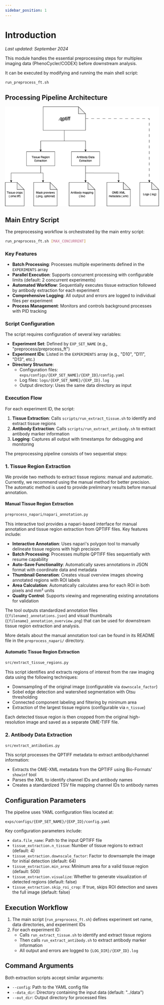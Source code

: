 ```yaml
---
sidebar_position: 1
---
```


# Introduction

*Last updated: September 2024*

This module handles the essential preprocessing steps for multiplex imaging data (PhenoCycler/CODEX) before downstream analysis. 

It can be executed by modifying and running the main shell script:

```bash
run_preprocess_ft.sh
```

## Processing Pipeline Architecture

![Aegle Preprocessing Pipeline](../../static/img/aegle-preprocess.drawio.png)

## Main Entry Script

The preprocessing workflow is orchestrated by the main entry script:

```bash
run_preprocess_ft.sh [MAX_CONCURRENT]
```

### Key Features

- **Batch Processing**: Processes multiple experiments defined in the `EXPERIMENTS` array
- **Parallel Execution**: Supports concurrent processing with configurable limits (default: 2 concurrent experiments)
- **Automated Workflow**: Sequentially executes tissue extraction followed by antibody extraction for each experiment
- **Comprehensive Logging**: All output and errors are logged to individual files per experiment
- **Process Management**: Monitors and controls background processes with PID tracking

### Script Configuration

The script requires configuration of several key variables:

- **Experiment Set**: Defined by `EXP_SET_NAME` (e.g., "preprocess/preprocess_ft")
- **Experiment IDs**: Listed in the `EXPERIMENTS` array (e.g., "D10", "D11", "D13", etc.)
- **Directory Structure**: 
  - Configuration files: `exps/configs/{EXP_SET_NAME}/{EXP_ID}/config.yaml`
  - Log files: `logs/{EXP_SET_NAME}/{EXP_ID}.log`
  - Output directory: Uses the same data directory as input

### Execution Flow

For each experiment ID, the script:

1. **Tissue Extraction**: Calls `scripts/run_extract_tissue.sh` to identify and extract tissue regions
2. **Antibody Extraction**: Calls `scripts/run_extract_antibody.sh` to extract antibody marker information
3. **Logging**: Captures all output with timestamps for debugging and monitoring

The preprocessing pipeline consists of two sequential steps:

### 1. Tissue Region Extraction

We provide two methods to extract tissue regions: manual and automatic. Currently, we recommend using the manual method for better precision. The automatic method is used to provide preliminary results before manual annotation.

#### Manual Tissue Region Extraction

```bash
preprocess_napari/napari_annotation.py
```

This interactive tool provides a napari-based interface for manual annotation and tissue region extraction from QPTIFF files. Key features include:

- **Interactive Annotation**: Uses napari's polygon tool to manually delineate tissue regions with high precision
- **Batch Processing**: Processes multiple QPTIFF files sequentially with resume capability
- **Auto-Save Functionality**: Automatically saves annotations in JSON format with coordinate data and metadata
- **Thumbnail Generation**: Creates visual overview images showing annotated regions with ROI labels
- **Area Calculation**: Automatically calculates area for each ROI in both pixels and mm² units
- **Quality Control**: Supports viewing and regenerating existing annotations for validation

The tool outputs standardized annotation files (`{filename}_annotations.json`) and visual thumbnails (`{filename}_annotation_overview.png`) that can be used for downstream tissue region extraction and analysis.

More details about the manual annotation tool can be found in its README file in the `preprocess_napari/` directory.

#### Automatic Tissue Region Extraction

```bash
src/extract_tissue_regions.py
```

This script identifies and extracts regions of interest from the raw imaging data using the following techniques:
- Downsampling of the original image (configurable via `downscale_factor`)
- Sobel edge detection and watershed segmentation with Otsu thresholding
- Connected component labeling and filtering by minimum area
- Extraction of the largest tissue regions (configurable via `n_tissue`)

Each detected tissue region is then cropped from the original high-resolution image and saved as a separate OME-TIFF file.

### 2. Antibody Data Extraction

```bash
src/extract_antibodies.py
```

This script processes the QPTIFF metadata to extract antibody/channel information:
- Extracts the OME-XML metadata from the QPTIFF using Bio-Formats' `showinf` tool
- Parses the XML to identify channel IDs and antibody names
- Creates a standardized TSV file mapping channel IDs to antibody names

## Configuration Parameters

The pipeline uses YAML configuration files located at:
```
exps/configs/{EXP_SET_NAME}/{EXP_ID}/config.yaml
```

Key configuration parameters include:
- `data.file_name`: Path to the input QPTIFF file
- `tissue_extraction.n_tissue`: Number of tissue regions to extract (default: 4)
- `tissue_extraction.downscale_factor`: Factor to downsample the image for initial detection (default: 64)
- `tissue_extraction.min_area`: Minimum area for a valid tissue region (default: 500)
- `tissue_extraction.visualize`: Whether to generate visualization of detected regions (default: false)
- `tissue_extraction.skip_roi_crop`: If true, skips ROI detection and saves the full image (default: false)

## Execution Workflow

1. The main script (`run_preprocess_ft.sh`) defines experiment set name, data directories, and experiment IDs
2. For each experiment ID:
   - Calls `run_extract_tissue.sh` to identify and extract tissue regions
   - Then calls `run_extract_antibody.sh` to extract antibody marker information
   - All output and errors are logged to `{LOG_DIR}/{EXP_ID}.log`

## Command Arguments

Both extraction scripts accept similar arguments:
- `--config`: Path to the YAML config file
- `--data_dir`: Directory containing the input data (default: "../data")
- `--out_dir`: Output directory for processed files
